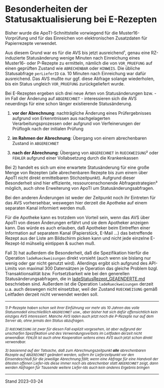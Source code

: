 # Besonderheiten der Statusaktualisierung bei E-Rezepten

Bisher wurde die ApoTI-Schnittstelle vorwiegend für die Muster16-Vorprüfung und für das Einreichen von elektronischen Zusatzdaten für Papierrezepte verwendet. 

Aus diesem Grund war es für die AVS bis jetzt ausreichend¹, genau eine RZ-induzierte Statusänderung wenige Minuten nach Einreichung eines Muster16- oder P-Rezepte zu ermitteln, nämlich die von `VOR_PRUEFUNG` auf einen geprüften Zustand wie `ABRECHENBAR` oder `HINWEIS`. Die übliche Statusabfrage `perLieferID` ca. 10 Minuten nach Einreichung war dafür ausreichend. Das AVS mußte nur ggf. diese Abfrage solange wiederholen, bis ein Status ungleich `VOR_PRUEFUNG` zurückgeliefert wurde.

Bei E-Rezepten ergeben sich drei neue Arten von Statusänderungen bzw. - im Fall der Änderung auf `ABGERECHNET` - interessieren sich die AVS neuerdings für eine schon länger existierende Statusänderung.

1) **vor der Abrechnung**: nachträgliche Änderung eines Prüfergebnisses aufgrund von Erkenntnissen aus nachgelagerten Verarbeitungsprozessen oder aufgrund von Verfeinerungen der Prüflogik nach der initialen Prüfung

2) **im Rahmen der Abrechnung**: Übergang von einem abrechenbaren Zustand in `ABGERECHNET`

3) **nach der Abrechnung**: Übergang von `ABGERECHNET` in `RUECKWEISUNG`² oder `FEHLER` aufgrund einer Vollabsetzung durch die Krankenkassen

Bei 2) handelt es sich um eine erwartete Statusänderung für eine große Menge von Rezepten (alle abrechenbaren Rezepte bis zum einem über ApoTI nicht direkt ermittelbaren Stichzeitpunkt). Aufgrund dieser Besonderheit sind hier effiziente, ressourcenschonende Abfragestrategien³ möglich, auch ohne Erweiterung von ApoTI um Statusänderungsabfragen. 

Bei den anderen Änderungen ist weder der Zeitpunkt noch ihr Eintreten für das AVS vorhersehbar, weswegen hier derzeit die Apotheke auf einem separaten Kanal informiert werden muß. 

Für die Apotheke kann es trotzdem von Vorteil sein, wenn das AVS über ApoTI von diesen Änderungen erfährt und sie dem Apotheker anzeigen kann. Das würde es auch erlauben, daß Apotheker beim Eintreffen einer Information auf separatem Kanal (Papierstück, E-Mail ...) das betreffende Rezept aus der Liste am Bildschirm picken kann und nicht jede einzelne E-Rezept-Id mühselig eintippen & suchen muß.

Fall 3) hat außerdem die Besonderheit, daß die Spezifikation hierfür die Operation `ladeRueckweisungen` direkt vorsieht (auch wenn sie bislang nur wenig oder gar nicht genutzt wird). Allerdings ergibt sich aufgrund des API-Limits von maximal 300 Datensätzen je Operation das gleiche Problem bzgl. Transaktionsalität bzw. Fortsetzbarkeit wie bei den generellen Statusänderungsabfragen, die in [ladeStatusRezept_GEAENDERTE.md][lSR_G] beschrieben sind. Außerdem ist die Operation `ladeRueckweisungen` derzeit u.a. auch deswegen nicht einsetzbar, weil der Zustand `RUECKWEISUNG` gemäß Leitfaden derzeit nicht verwendet werden soll.

[lSR_G]: ladeStatusRezept_GEAENDERTE.md

---
<sup>*1) P-Rezepte haben schon seit ihrer Einführung vor mehr als 10 Jahren das volle Statusmodell einschließlich `ABGERECHNET` usw., aber bisher hat sich dafür offensichtlich kein einziges AVS interessiert. Manche AVS laden auch jetzt noch die P-Rezepte nur auf dem Server ab, ohne jemals den Status abzufragen.*</sup>

<sup>*2) `RUECKWEISUNG` ist zwar für diesen Fall explizit vorgesehen, ist aber aufgrund der unscharfen Spezifikation und des Verwendungsverbots im Leitfaden derzeit nicht anwendbar. `FEHLER` ist auch ohne Kooperation seitens eines AVS auch jetzt schon direkt verwendbar.*</sup>

<sup>*3) basierend auf der Tatsache, daß zum Abrechnungszeitpunkt __alle__ abrechenbaren Rezepte auf `ABGERECHNET` geändert werden, sofern ihr Lieferzeitpunkt vor den Einsendeschluß für die jeweilige Abrechnung fällt; wenn eine Abfrage für eine Handvoll der ältesten offenen Liefer-Ids diese immer noch als abrechenbar statt `ABGERECHNET` zeigt, dann werden Abfragen für Tausende weitere Liefer-Ids auch kein anderes Ergebnis bringen*</sup>

---
Stand 2023-03-24